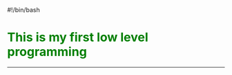 #!/bin/bash
<h1 style="color:green;font-weight:bodl">This is my first low level programming</h1><hr/>
